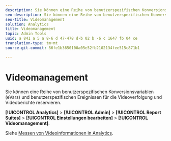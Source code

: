 ```yaml
---
description: Sie können eine Reihe von benutzerspezifischen Konversionsvariablen (eVars) und benutzerspezifischen Ereignissen für die Videoverfolgung und Videoberichte reservieren.
seo-description: Sie können eine Reihe von benutzerspezifischen Konversionsvariablen (eVars) und benutzerspezifischen Ereignissen für die Videoverfolgung und Videoberichte reservieren.
seo-title: Videomanagement
solution: Analytics
title: Videomanagement
topic: Admin Tools
uuid: a 841 a 5 a 8-6 d 47-478 d-b 02 b -6 c 1647 fb 04 ce
translation-type: tm+mt
source-git-commit: 86fe1b3650100a05e52fb2102134fee515c871b1

---
```



# Videomanagement

Sie können eine Reihe von benutzerspezifischen Konversionsvariablen (eVars) und benutzerspezifischen Ereignissen für die Videoverfolgung und Videoberichte reservieren.

**[!UICONTROL Analytics]** &gt; **[!UICONTROL Admin]** &gt; **[!UICONTROL Report Suites]** &gt; **[!UICONTROL Einstellungen bearbeiten]** &gt; **[!UICONTROL Videomanagement]**.

Siehe [Messen von Videoinformationen in Analytics](https://marketing.adobe.com/resources/help/en_US/sc/appmeasurement/video/index.html).
